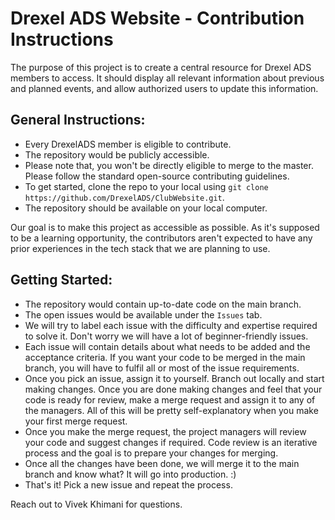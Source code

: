 # Drexel ADS Website - Contribution Instructions

The purpose of this project is to create a central resource for Drexel ADS members to access. It should display all relevant information about previous and planned events, and allow authorized users to update this information.

## General Instructions:
- Every DrexelADS member is eligible to contribute.
- The repository would be publicly accessible.
- Please note that, you won't be directly eligible to merge to the master. Please follow the standard open-source contributing guidelines.
- To get started, clone the repo to your local using ```git clone https://github.com/DrexelADS/ClubWebsite.git```.
- The repository should be available on your local computer.

Our goal is to make this project as accessible as possible. As it's supposed to be a learning opportunity, the contributors aren't expected to have any prior experiences in the tech stack that we are planning to use.

## Getting Started:
- The repository would contain up-to-date code on the main branch.
- The open issues would be available under the ```Issues``` tab.
- We will try to label each issue with the difficulty and expertise required to solve it. Don't worry we will have a lot of beginner-friendly issues.
- Each issue will contain details about what needs to be added and the acceptance criteria. If you want your code to be merged in the main branch, you will have to fulfil all or most of the issue requirements.
- Once you pick an issue, assign it to yourself. Branch out locally and start making changes. Once you are done making changes and feel that your code is ready for review, make a merge request and assign it to any of the managers. All of this will be pretty self-explanatory when you make your first merge request.
- Once you make the merge request, the project managers will review your code and suggest changes if required. Code review is an iterative process and the goal is to prepare your changes for merging.
- Once all the changes have been done, we will merge it to the main branch and know what? It will go into production. :)
- That's it! Pick a new issue and repeat the process.


Reach out to Vivek Khimani for questions.
